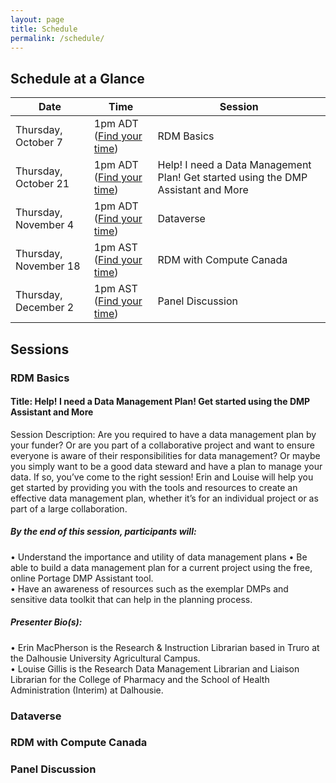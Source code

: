 ```yaml
---
layout: page
title: Schedule
permalink: /schedule/
---
```


## Schedule at a Glance

| Date | Time | Session |
| ---- | ---- | ------- |
| Thursday, October 7 | 1pm ADT ([Find your time](https://dateful.com/time-zone-converter?t=1pm&d=2021-10-07&tz2=Atlantic-Daylight-Time-ADT)) | RDM Basics |
| Thursday, October 21 | 1pm ADT ([Find your time](https://dateful.com/time-zone-converter?t=1pm&d=2021-10-21&tz2=Atlantic-Daylight-Time-ADT)) | Help! I need a Data Management Plan! Get started using the DMP Assistant and More |
| Thursday, November 4 | 1pm ADT ([Find your time](https://dateful.com/time-zone-converter?t=1pm&d=2021-11-04&tz2=Atlantic-Daylight-Time-ADT)) | Dataverse |
| Thursday, November 18 | 1pm AST ([Find your time](https://dateful.com/time-zone-converter?t=12pm&d=2021-11-18&tz2=Atlantic-Standard-Time-AST)) | RDM with Compute Canada |
| Thursday, December 2 | 1pm AST ([Find your time](https://dateful.com/time-zone-converter?t=12pm&d=2021-12-02&tz2=Atlantic-Standard-Time-AST)) | Panel Discussion |

## Sessions

### RDM Basics

#### Title: Help! I need a Data Management Plan! Get started using the DMP Assistant and More 
Session Description:  Are you required to have a data management plan by your funder? Or are you part of a collaborative project and want to ensure everyone is aware of their responsibilities for data management? Or maybe you simply want to be a good data steward and have a plan to manage your data. If so, you’ve come to the right session!  Erin and Louise will help you get started by providing you with the tools and resources to create an effective data management plan, whether it’s for an individual project or as part of a large collaboration.  

##### By the end of this session, participants will: 
•	Understand the importance and utility of data management plans 
•	Be able to build a data management plan for a current project using the free, online Portage DMP Assistant tool.  
•	Have an awareness of resources such as the exemplar DMPs and sensitive data toolkit that can help in the planning process.  

##### Presenter Bio(s): 
•	Erin MacPherson is the Research & Instruction Librarian based in Truro at the Dalhousie University Agricultural Campus.   
•	Louise Gillis is the Research Data Management Librarian and Liaison Librarian for the College of Pharmacy and the School of Health Administration (Interim) at Dalhousie.


### Dataverse

### RDM with Compute Canada

### Panel Discussion

